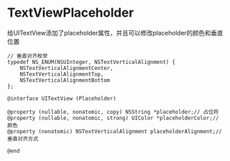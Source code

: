 # TextViewPlaceholder
给UITextView添加了placeholder属性，并且可以修改placeholder的颜色和垂直位置
```
// 垂直对齐枚举
typedef NS_ENUM(NSUInteger, NSTextVerticalAlignment) {
    NSTextVerticalAlignmentCenter,
    NSTextVerticalAlignmentTop,
    NSTextVerticalAlignmentBottom
};

@interface UITextView (Placeholder)

@property (nullable, nonatomic, copy) NSString *placeholder;// 占位符
@property (nullable, nonatomic, strong) UIColor *placeholderColor;// 颜色
@property (nonatomic) NSTextVerticalAlignment placeholderAlignment;// 垂直对齐方式

@end
```

